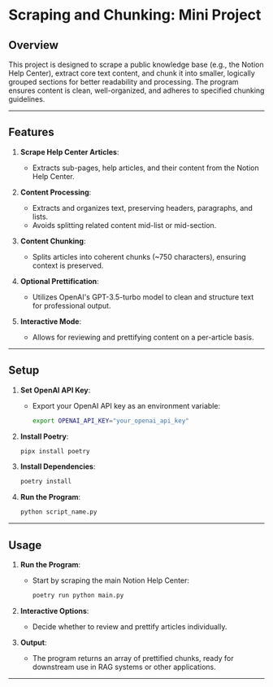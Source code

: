 # Scraping and Chunking: Mini Project

## Overview

This project is designed to scrape a public knowledge base (e.g., the Notion Help Center), extract core text content, and chunk it into smaller, logically grouped sections for better readability and processing. The program ensures content is clean, well-organized, and adheres to specified chunking guidelines.

---

## Features

1. **Scrape Help Center Articles**:
   - Extracts sub-pages, help articles, and their content from the Notion Help Center.

2. **Content Processing**:
   - Extracts and organizes text, preserving headers, paragraphs, and lists.
   - Avoids splitting related content mid-list or mid-section.

3. **Content Chunking**:
   - Splits articles into coherent chunks (~750 characters), ensuring context is preserved.

4. **Optional Prettification**:
   - Utilizes OpenAI's GPT-3.5-turbo model to clean and structure text for professional output.

5. **Interactive Mode**:
   - Allows for reviewing and prettifying content on a per-article basis.

---

## Setup

1. **Set OpenAI API Key**:
   - Export your OpenAI API key as an environment variable:
     ```bash
     export OPENAI_API_KEY="your_openai_api_key"
     ```

2. **Install Poetry**:
   ```bash
   pipx install poetry
   ```

3. **Install Dependencies**:
   ```bash
   poetry install
   ```

4. **Run the Program**:
   ```bash
   python script_name.py
   ```

---

## Usage

1. **Run the Program**:
   - Start by scraping the main Notion Help Center:
     ```bash
     poetry run python main.py
     ```

2. **Interactive Options**:
   - Decide whether to review and prettify articles individually.

3. **Output**:
   - The program returns an array of prettified chunks, ready for downstream use in RAG systems or other applications.

---

